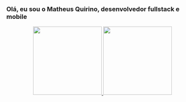 ### Olá, eu sou o Matheus Quirino, desenvolvedor fullstack e mobile
<div align="center">
  <a href="https://github.com/quirin0">
  <img height="180em" src="https://github-readme-stats.vercel.app/api?username=quirin0&show_icons=true&theme=midnight-purple&include_all_commits=true&count_private=true"/>
  <img height="180em" src="https://github-readme-stats.vercel.app/api/top-langs/?username=quirin0&layout=compact&theme=midnight-purple"/>
</div>
